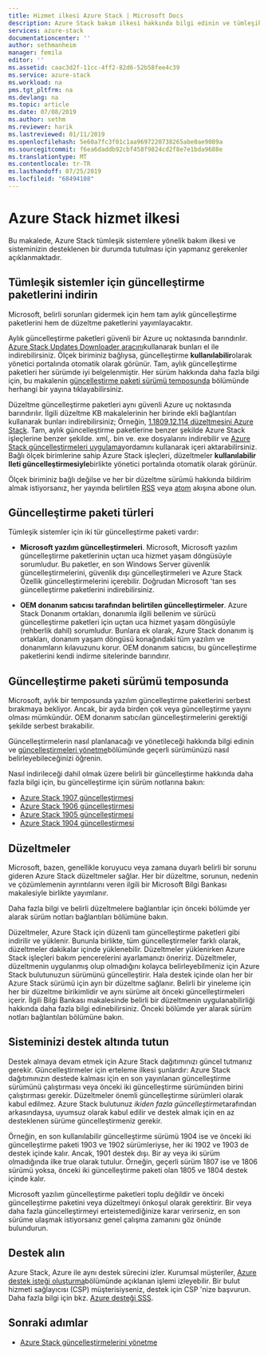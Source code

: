 ```yaml
---
title: Hizmet ilkesi Azure Stack | Microsoft Docs
description: Azure Stack bakım ilkesi hakkında bilgi edinin ve tümleşik bir sistemin desteklenen bir durumda tutulması.
services: azure-stack
documentationcenter: ''
author: sethmanheim
manager: femila
editor: ''
ms.assetid: caac3d2f-11cc-4ff2-82d6-52b58fee4c39
ms.service: azure-stack
ms.workload: na
pms.tgt_pltfrm: na
ms.devlang: na
ms.topic: article
ms.date: 07/08/2019
ms.author: sethm
ms.reviewer: harik
ms.lastreviewed: 01/11/2019
ms.openlocfilehash: 5e60a7fc3f01c1aa9697220738265abe0ae9089a
ms.sourcegitcommit: f6ea6daddb92cbf458f9824cd2f8e7e1bda9688e
ms.translationtype: MT
ms.contentlocale: tr-TR
ms.lasthandoff: 07/25/2019
ms.locfileid: "68494108"
---
```

# <a name="azure-stack-servicing-policy"></a>Azure Stack hizmet ilkesi

Bu makalede, Azure Stack tümleşik sistemlere yönelik bakım ilkesi ve sisteminizin desteklenen bir durumda tutulması için yapmanız gerekenler açıklanmaktadır.

## <a name="download-update-packages-for-integrated-systems"></a>Tümleşik sistemler için güncelleştirme paketlerini indirin

Microsoft, belirli sorunları gidermek için hem tam aylık güncelleştirme paketlerini hem de düzeltme paketlerini yayımlayacaktır.

Aylık güncelleştirme paketleri güvenli bir Azure uç noktasında barındırılır. [Azure Stack Updates Downloader aracını](https://aka.ms/azurestackupdatedownload)kullanarak bunları el ile indirebilirsiniz. Ölçek biriminiz bağlıysa, güncelleştirme **kullanılabilir**olarak yönetici portalında otomatik olarak görünür. Tam, aylık güncelleştirme paketleri her sürümde iyi belgelenmiştir. Her sürüm hakkında daha fazla bilgi için, bu makalenin [güncelleştirme paketi sürümü temposunda](#update-package-release-cadence) bölümünde herhangi bir yayına tıklayabilirsiniz.

Düzeltme güncelleştirme paketleri aynı güvenli Azure uç noktasında barındırılır. İlgili düzeltme KB makalelerinin her birinde ekli bağlantıları kullanarak bunları indirebilirsiniz; Örneğin, [1.1809.12.114 düzeltmesini Azure Stack](https://support.microsoft.com/help/4481548/azure-stack-hotfix-1-1809-12-114). Tam, aylık güncelleştirme paketlerine benzer şekilde Azure Stack işleçlerine benzer şekilde. xml,. bin ve. exe dosyalarını indirebilir ve [Azure Stack güncelleştirmeleri uygulama](azure-stack-apply-updates.md)yordamını kullanarak içeri aktarabilirsiniz. Bağlı ölçek birimlerine sahip Azure Stack işleçleri, düzeltmeler **kullanılabilir Ileti güncelleştirmesiyle**birlikte yönetici portalında otomatik olarak görünür.

Ölçek biriminiz bağlı değilse ve her bir düzeltme sürümü hakkında bildirim almak istiyorsanız, her yayında belirtilen [RSS](https://support.microsoft.com/app/content/api/content/feeds/sap/en-us/32d322a8-acae-202d-e9a9-7371dccf381b/rss) veya [atom](https://support.microsoft.com/app/content/api/content/feeds/sap/en-us/32d322a8-acae-202d-e9a9-7371dccf381b/atom) akışına abone olun.  

## <a name="update-package-types"></a>Güncelleştirme paketi türleri

Tümleşik sistemler için iki tür güncelleştirme paketi vardır:

- **Microsoft yazılım güncelleştirmeleri**. Microsoft, Microsoft yazılım güncelleştirme paketlerinin uçtan uca hizmet yaşam döngüsüyle sorumludur. Bu paketler, en son Windows Server güvenlik güncelleştirmelerini, güvenlik dışı güncelleştirmeleri ve Azure Stack Özellik güncelleştirmelerini içerebilir. Doğrudan Microsoft 'tan ses güncelleştirme paketlerini indirebilirsiniz.

- **OEM donanım satıcısı tarafından belirtilen güncelleştirmeler**. Azure Stack Donanım ortakları, donanımla ilgili bellenim ve sürücü güncelleştirme paketleri için uçtan uca hizmet yaşam döngüsüyle (rehberlik dahil) sorumludur. Bunlara ek olarak, Azure Stack donanım iş ortakları, donanım yaşam döngüsü konağındaki tüm yazılım ve donanımların kılavuzunu korur. OEM donanım satıcısı, bu güncelleştirme paketlerini kendi indirme sitelerinde barındırır.

## <a name="update-package-release-cadence"></a>Güncelleştirme paketi sürümü temposunda

Microsoft, aylık bir temposunda yazılım güncelleştirme paketlerini serbest bırakmaya bekliyor. Ancak, bir ayda birden çok veya güncelleştirme yayını olması mümkündür. OEM donanım satıcıları güncelleştirmelerini gerektiği şekilde serbest bırakabilir.

Güncelleştirmelerin nasıl planlanacağı ve yönetileceği hakkında bilgi edinin ve [güncelleştirmeleri yönetme](azure-stack-updates.md)bölümünde geçerli sürümünüzü nasıl belirleyebileceğinizi öğrenin.

Nasıl indirileceği dahil olmak üzere belirli bir güncelleştirme hakkında daha fazla bilgi için, bu güncelleştirme için sürüm notlarına bakın:

- [Azure Stack 1907 güncelleştirmesi](azure-stack-release-notes-1907.md)
- [Azure Stack 1906 güncelleştirmesi](azure-stack-release-notes-1906.md)
- [Azure Stack 1905 güncelleştirmesi](azure-stack-release-notes-1905.md)
- [Azure Stack 1904 güncelleştirmesi](azure-stack-release-notes-1904.md)

## <a name="hotfixes"></a>Düzeltmeler

Microsoft, bazen, genellikle koruyucu veya zamana duyarlı belirli bir sorunu gideren Azure Stack düzeltmeler sağlar.  Her bir düzeltme, sorunun, nedenin ve çözümlemenin ayrıntılarını veren ilgili bir Microsoft Bilgi Bankası makalesiyle birlikte yayımlanır.

Daha fazla bilgi ve belirli düzeltmelere bağlantılar için önceki bölümde yer alarak sürüm notları bağlantıları bölümüne bakın.

Düzeltmeler, Azure Stack için düzenli tam güncelleştirme paketleri gibi indirilir ve yüklenir. Bununla birlikte, tüm güncelleştirmeler farklı olarak, düzeltmeler dakikalar içinde yüklenebilir. Düzeltmeler yüklenirken Azure Stack işleçleri bakım pencerelerini ayarlamanızı öneririz. Düzeltmeler, düzeltmenin uygulanmış olup olmadığını kolayca belirleyebilmeniz için Azure Stack bulutunuzun sürümünü güncelleştirir. Hala destek içinde olan her bir Azure Stack sürümü için ayrı bir düzeltme sağlanır. Belirli bir yineleme için her bir düzeltme birikimlidir ve aynı sürüme ait önceki güncelleştirmeleri içerir. İlgili Bilgi Bankası makalesinde belirli bir düzeltmenin uygulanabilirliği hakkında daha fazla bilgi edinebilirsiniz. Önceki bölümde yer alarak sürüm notları bağlantıları bölümüne bakın.  

## <a name="keep-your-system-under-support"></a>Sisteminizi destek altında tutun

Destek almaya devam etmek için Azure Stack dağıtımınızı güncel tutmanız gerekir. Güncelleştirmeler için erteleme ilkesi şunlardır: Azure Stack dağıtımınızın destede kalması için en son yayınlanan güncelleştirme sürümünü çalıştırması veya önceki iki güncelleştirme sürümünden birini çalıştırması gerekir. Düzeltmeler önemli güncelleştirme sürümleri olarak kabul edilmez. Azure Stack bulutunuz *ikiden fazla güncelleştirme*tarafından arkasındaysa, uyumsuz olarak kabul edilir ve destek almak için en az desteklenen sürüme güncelleştirmeniz gerekir.

Örneğin, en son kullanılabilir güncelleştirme sürümü 1904 ise ve önceki iki güncelleştirme paketi 1903 ve 1902 sürümleriyse, her iki 1902 ve 1903 de destek içinde kalır. Ancak, 1901 destek dışı. Bir ay veya iki sürüm olmadığında ilke true olarak tutulur. Örneğin, geçerli sürüm 1807 ise ve 1806 sürümü yoksa, önceki iki güncelleştirme paketi olan 1805 ve 1804 destek içinde kalır.

Microsoft yazılım güncelleştirme paketleri toplu değildir ve önceki güncelleştirme paketini veya düzeltmeyi önkoşul olarak gerektirir. Bir veya daha fazla güncelleştirmeyi erteistemediğinize karar verirseniz, en son sürüme ulaşmak istiyorsanız genel çalışma zamanını göz önünde bulundurun.

## <a name="get-support"></a>Destek alın

Azure Stack, Azure ile aynı destek sürecini izler. Kurumsal müşteriler, [Azure destek isteği oluşturma](/azure/azure-supportability/how-to-create-azure-support-request)bölümünde açıklanan işlemi izleyebilir. Bir bulut hizmeti sağlayıcısı (CSP) müşterisiyseniz, destek için CSP 'nize başvurun.  Daha fazla bilgi için bkz. [Azure desteği SSS](https://azure.microsoft.com/support/faq/).

## <a name="next-steps"></a>Sonraki adımlar

- [Azure Stack güncelleştirmelerini yönetme](azure-stack-updates.md)